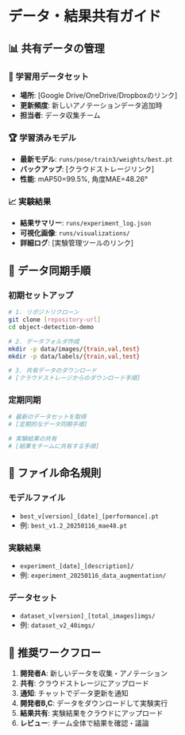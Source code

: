 # データ・結果共有ガイド

## 📊 共有データの管理

### 🎯 学習用データセット
- **場所**: [Google Drive/OneDrive/Dropboxのリンク]
- **更新頻度**: 新しいアノテーションデータ追加時
- **担当者**: データ収集チーム

### 🏆 学習済みモデル
- **最新モデル**: `runs/pose/train3/weights/best.pt`
- **バックアップ**: [クラウドストレージリンク]
- **性能**: mAP50=99.5%, 角度MAE=48.26°

### 📈 実験結果
- **結果サマリー**: `runs/experiment_log.json`
- **可視化画像**: `runs/visualizations/`
- **詳細ログ**: [実験管理ツールのリンク]

## 🔄 データ同期手順

### 初期セットアップ
```bash
# 1. リポジトリクローン
git clone [repository-url]
cd object-detection-demo

# 2. データフォルダ作成
mkdir -p data/images/{train,val,test}
mkdir -p data/labels/{train,val,test}

# 3. 共有データのダウンロード
# [クラウドストレージからのダウンロード手順]
```

### 定期同期
```bash
# 最新のデータセットを取得
# [定期的なデータ同期手順]

# 実験結果の共有
# [結果をチームに共有する手順]
```

## 📝 ファイル命名規則

### モデルファイル
- `best_v[version]_[date]_[performance].pt`
- 例: `best_v1.2_20250116_mae48.pt`

### 実験結果
- `experiment_[date]_[description]/`
- 例: `experiment_20250116_data_augmentation/`

### データセット
- `dataset_v[version]_[total_images]imgs/`
- 例: `dataset_v2_40imgs/`

## 🚀 推奨ワークフロー

1. **開発者A**: 新しいデータを収集・アノテーション
2. **共有**: クラウドストレージにアップロード
3. **通知**: チャットでデータ更新を通知
4. **開発者B,C**: データをダウンロードして実験実行
5. **結果共有**: 実験結果をクラウドにアップロード
6. **レビュー**: チーム全体で結果を確認・議論 